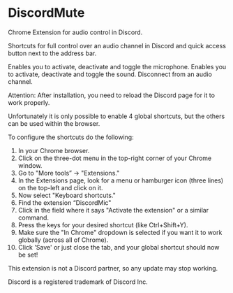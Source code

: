 # DiscordMute
Chrome Extension for audio control in Discord.


Shortcuts for full control over an audio channel in Discord and quick access button next to the address bar.

Enables you to activate, deactivate and toggle the microphone.
Enables you to activate, deactivate and toggle the sound.
Disconnect from an audio channel.

Attention: After installation, you need to reload the Discord page for it to work properly.

Unfortunately it is only possible to enable 4 global shortcuts, but the others can be used within the browser.

To configure the shortcuts do the following:

1. In your Chrome browser.
2. Click on the three-dot menu in the top-right corner of your Chrome window.
3. Go to "More tools” -> "Extensions."
4. In the Extensions page, look for a menu or hamburger icon (three lines) on the top-left and click on it.
5. Now select "Keyboard shortcuts."
6. Find the extension “DiscordMic"
7. Click in the field where it says "Activate the extension" or a similar command.
8. Press the keys for your desired shortcut (like Ctrl+Shift+Y).
9. Make sure the "In Chrome" dropdown is selected if you want it to work globally (across all of Chrome).
10. Click 'Save' or just close the tab, and your global shortcut should now be set!

This extension is not a Discord partner, so any update may stop working.

Discord is a registered trademark of Discord Inc.
